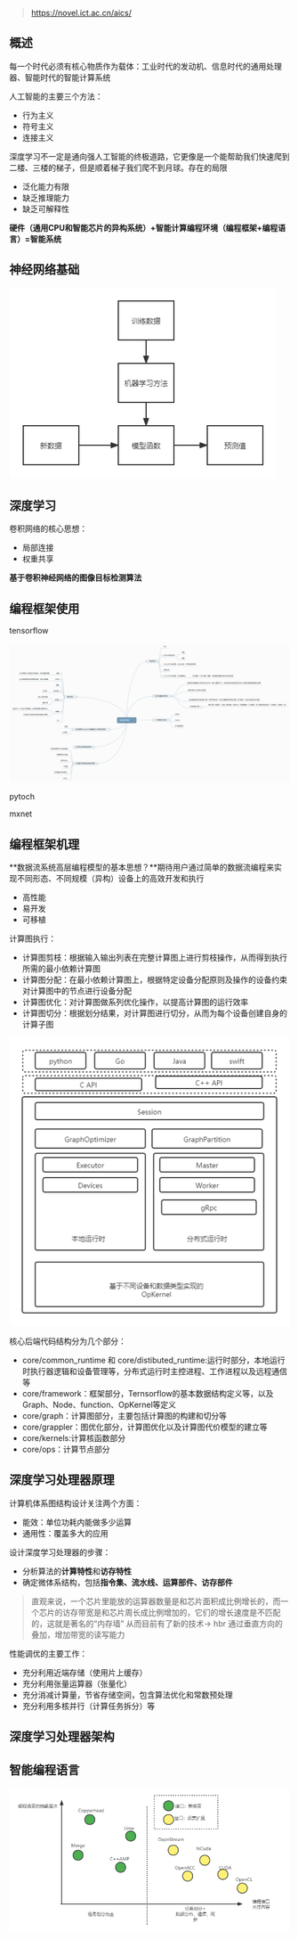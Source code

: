 > https://novel.ict.ac.cn/aics/

## 概述

每一个时代必须有核心物质作为载体：工业时代的发动机、信息时代的通用处理器、智能时代的智能计算系统

人工智能的主要三个方法：

- 行为主义
- 符号主义
- 连接主义

深度学习不一定是通向强人工智能的终极道路，它更像是一个能帮助我们快速爬到二楼、三楼的梯子，但是顺着梯子我们爬不到月球。存在的局限

- 泛化能力有限
- 缺乏推理能力
- 缺乏可解释性

**硬件（通用CPU和智能芯片的异构系统）+智能计算编程环境（编程框架+编程语言）=智能系统**



## 神经网络基础

![](../images/posts/2021-12-06-智能计算系统00.png)





## 深度学习

卷积网络的核心思想：

- 局部连接
- 权重共享

**基于卷积神经网络的图像目标检测算法**



## 编程框架使用

tensorflow

[很好的小例子]: https://mp.weixin.qq.com/s?__biz=MzA3MzI4MjgzMw==&amp;mid=2650722700&amp;idx=1&amp;sn=4e14edc4b11cda185cb0788e197118a5

![](../images/posts/2022-03-19-tensorFlow使用00.png)

pytoch

mxnet



## 编程框架机理



**数据流系统高层编程模型的基本思想？**期待用户通过简单的数据流编程来实现不同形态、不同规模（异构）设备上的高效开发和执行

- 高性能
- 易开发
- 可移植

计算图执行：

- 计算图剪枝：根据输入输出列表在完整计算图上进行剪枝操作，从而得到执行所需的最小依赖计算图
- 计算图分配：在最小依赖计算图上，根据特定设备分配原则及操作的设备约束对计算图中的节点进行设备分配
- 计算图优化：对计算图做系列优化操作，以提高计算图的运行效率
- 计算图切分：根据划分结果，对计算图进行切分，从而为每个设备创建自身的计算子图

![](../images/posts/2021-12-06-智能计算系统03.png)

核心后端代码结构分为几个部分：

- core/common_runtime 和 core/distibuted_runtime:运行时部分，本地运行时执行器逻辑和设备管理等，分布式运行时主控进程、工作进程以及远程通信等
- core/framework：框架部分，Ternsorflow的基本数据结构定义等，以及Graph、Node、function、OpKernel等定义
- core/graph：计算图部分，主要包括计算图的构建和切分等
- core/grappler：图优化部分，计算图优化以及计算图代价模型的建立等
- core/kernels:计算核函数部分
- core/ops：计算节点部分




## 深度学习处理器原理


计算机体系图结构设计关注两个方面：
+ 能效：单位功耗内能做多少运算
+ 通用性：覆盖多大的应用

设计深度学习处理器的步骤：
+ 分析算法的**计算特性**和**访存特性**
+ 确定微体系结构，包括**指令集、流水线、运算部件、访存部件**

> 直观来说，一个芯片里能放的运算器数量是和芯片面积成比例增长的，而一个芯片的访存带宽是和芯片周长成比例增加的，它们的增长速度是不匹配的，这就是著名的“内存墙”
> 从而目前有了新的技术-> hbr 通过垂直方向的叠加，增加带宽的读写能力




性能调优的主要工作：
+ 充分利用近端存储（使用片上缓存）
+ 充分利用张量运算器（张量化）
+ 充分消减计算量，节省存储空间，包含算法优化和常数预处理
+ 充分利用多核并行（计算任务拆分）等





## 深度学习处理器架构







## 智能编程语言

![](../images/posts/2021-12-06-智能计算系统02.png)

